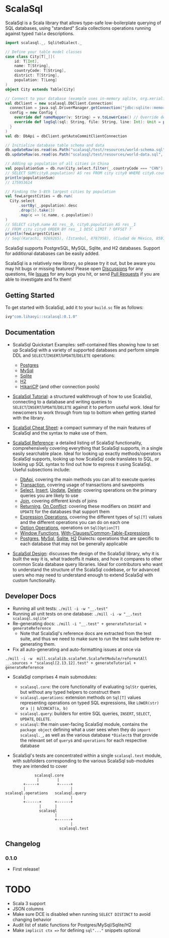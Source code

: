 # ScalaSql

ScalaSql is a Scala library that allows type-safe low-boilerplate querying of
SQL databases, using "standard" Scala collections operations running against
typed `Table` descriptions.

```scala
import scalasql._, SqliteDialect._

// Define your table model classes
case class City[T[_]](
    id: T[Int],
    name: T[String],
    countryCode: T[String],
    district: T[String],
    population: T[Long]
)
object City extends Table[City]

// Connect to your database (example uses in-memory sqlite, org.xerial:sqlite-jdbc:3.43.0.0)
val dbClient = new scalasql.DbClient.Connection(
  connection = java.sql.DriverManager.getConnection("jdbc:sqlite::memory:"),
  config = new Config {
    override def nameMapper(v: String) = v.toLowerCase() // Override default snake_case mapping
    override def logSql(sql: String, file: String, line: Int): Unit = println(s"$file:$line $sql")
  }
)
val db: DbApi = dbClient.getAutoCommitClientConnection

// Initialize database table schema and data
db.updateRaw(os.read(os.Path("scalasql/test/resources/world-schema.sql", os.pwd)))
db.updateRaw(os.read(os.Path("scalasql/test/resources/world-data.sql", os.pwd)))

// Adding up population of all cities in China
val populationSum = db.run(City.select.filter(_.countryCode === "CHN").map(_.population).sum)
// SELECT SUM(city0.population) AS res FROM city city0 WHERE city0.countrycode = ?
println(populationSum)
// 175953614

// Finding the 5-8th largest cities by population
val fewLargestCities = db.run(
  City.select
      .sortBy(_.population).desc
      .drop(5).take(3)
      .map(c => (c.name, c.population))
)
// SELECT city0.name AS res__0, city0.population AS res__1
// FROM city city0 ORDER BY res__1 DESC LIMIT ? OFFSET ?
println(fewLargestCities)
// Seq((Karachi, 9269265), (Istanbul, 8787958), (Ciudad de México, 8591309))
```

ScalaSql supports PostgreSQL, MySQL, Sqlite, and H2 databases. Support for additional 
databases can be easily added.

ScalaSql is a relatively new library, so please try it out, but be aware you may hit bugs
or missing features! Please open [Discussions](https://github.com/com-lihaoyi/scalasql/discussions)
for any questions, file [Issues](https://github.com/com-lihaoyi/scalasql/issues) for any 
bugs you hit, or send [Pull Requests](https://github.com/com-lihaoyi/scalasql/pulls) if
you are able to investigate and fix them!


## Getting Started

To get started with ScalaSql, add it to your `build.sc` file as follows:

```scala
ivy"com.lihaoyi::scalasql:0.1.0"
```

## Documentation

* ScalaSql Quickstart Examples: self-contained files showing how to set up ScalaSql with
  a variety of supported databases and perform simple DDL and 
  `SELECT`/`INSERT`/`UPDATE`/`DELETE` operations:
    * [Postgres](scalasql/test/src/example/PostgresExample.scala)
    * [MySql](scalasql/test/src/example/MySqlExample.scala)
    * [Sqlite](scalasql/test/src/example/SqliteExample.scala)
    * [H2](scalasql/test/src/example/H2Example.scala)
    * [HikariCP](scalasql/test/src/example/HikariCpExample.scala) (and other connection pools)

* [ScalaSql Tutorial](docs/tutorial.md): a structured walkthrough of how to use ScalaSql,
  connecting to a database and writing queries to `SELECT`/`INSERT`/`UPDATE`/`DELETE`
  against it to perform useful work. Ideal for newcomers to work through from top
  to bottom when getting started with the library.

* [ScalaSql Cheat Sheet](docs/cheatsheet.md): a compact summary of the main features
  of ScalaSql and the syntax to make use of them.

* [ScalaSql Reference](docs/reference.md): a detailed listing of ScalaSql functionality,
  comprehensively covering everything that ScalaSql supports, in a single easily searchable
  place. Ideal for looking up exactly methods/operators ScalaSql supports, looking up
  how ScalaSql code translates to SQL, or looking up SQL syntax to find out how to
  express it using ScalaSql. Useful subsections include:
  * [DbApi](docs/reference.md#dbapi), covering the main methods you can all
    to execute queries
  * [Transaction](docs/reference.md#transaction), covering usage of transactions
    and savepoints
  * [Select](docs/reference.md#select), [Insert](docs/reference.md#insert), 
    [Update](docs/reference.md#update), [Delete](docs/reference.md#delete):
    covering operations on the primary queries you are likely to use
  * [Join](docs/reference.md#join), covering different kinds of joins
  * [Returning](docs/reference.md#returning), [On Conflict](docs/reference.md#onconflict):
    covering these modifiers on `INSERT` and `UPDATE` for the databases that support them
  * [Expression Operations](docs/reference.md#exprops), covering the different
    types of `Sql[T]` values and the different operations you can do on each one
  * [Option Operations](docs/reference.md#optional), operations on `Sql[Option[T]`
  * [Window Functions](docs/reference.md#windowfunctions), 
    [With-Clauses/Common-Table-Expressions](docs/reference.md#withcte)
  * [Postgres](docs/reference.md#postgresdialect), [MySql](docs/reference.md#mysqldialect),
    [Sqlite](docs/reference.md#sqlitedialect), [H2](docs/reference.md#h2dialect) Dialects:
    operations that are specific to each database that may not be generally applicable

* [ScalaSql Design](docs/design.md): discusses the design of the ScalaSql library, why it
  is built the way it is, what tradeoffs it makes, and how it compares to other 
  common Scala database query libraries. Ideal for contributors who want to understand
  the structure of the ScalaSql codebase, or for advanced users who may need to
  understand enough to extend ScalaSql with custom functionality.

## Developer Docs

* Running all unit tests: `./mill -i -w "__.test"`
* Running all unit tests on one database: `./mill -i -w "__.test scalasql.sqlite"`
* Re-generating docs: `./mill -i "__.test" + generateTutorial + generateReference`
  * Note that ScalaSql's reference docs are extracted from the test suite, and thus we need
    to make sure to run the test suite before re-generating them.
* Fix all auto-generating and auto-formatting issues at once via
```
./mill -i -w  mill.scalalib.scalafmt.ScalafmtModule/reformatAll __.sources + "scalasql[2.13.12].test" + generateTutorial + generateReference
```

* ScalaSql comprises 4 main submodules:
  * `scalasql.core`: the core functionality of evaluating `SqlStr` queries, but without any typed
    helpers to construct them
  * `scalasql.operations`: extension methods on `Sql[T]` values representing operations on typed
    SQL expressions, like `LOWER(str)` or `a || b`/`CONCAT(a, b)`
  * `scalasql.query`: builders for entire SQL queries, `INSERT`, `SELECT`, `UPDATE`, `DELETE`.
  * `scalasql`: the main user-facing ScalaSql module, contains the `package object` defining
    what a user sees when they do `import scalasql._`, as well as the various database `*Dialect`s
    that provide the relevant set of `query`s and `operations` for each respective database

* ScalaSql's tests are concentrated within a single `scalasql.test` module, with subfolders
  corresponding to the various ScalaSql sub-modules they are intended to cover

```
             scalasql.core
              |        |
        +-----+        +-----+
        |                    |
scalasql.operations   scalasql.query
        |                    |
        +------+      +------+
               |      |
               scalasql
                      |
                      +------+
                             |
                        scalasql.test
```

## Changelog

### 0.1.0

* First release!

# TODO

* Scala 3 support
* JSON columns
* Make sure DCE is disabled when running `SELECT DISTINCT` to avoid changing behavior
* Audit list of static functions for Postgres/MySql/Sqlite/H2
* Make `implicit ctx =>` for defining `sql"..."` snippets optional
